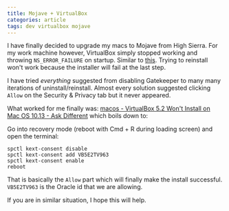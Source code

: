 ```yaml
---
title: Mojave + VirtualBox
categories: article
tags: dev virtualbox mojave
---
```


I have finally decided to upgrade my macs to Mojave from High Sierra. For my work machine however, VirtualBox simply stopped working and throwing `NS_ERROR_FAILURE` on startup. Similar to [this](https://stackoverflow.com/questions/52689672/virtualbox-ns-error-failure-0x80004005-macos). Trying to reinstall won't work because the installer will fail at the last step.

I have tried *everything* suggested from disabling Gatekeeper to many many iterations of uninstall/reinstall. Almost every solution suggested clicking `Allow` on the Security & Privacy tab but it never appeared.

What worked for me finally was: [macos - VirtualBox 5.2 Won't Install on Mac OS 10.13 - Ask Different](https://apple.stackexchange.com/a/360123/332949) which boils down to:

Go into recovery mode (reboot with Cmd + R during loading screen) and open the terminal:

```
spctl kext-consent disable
spctl kext-consent add VB5E2TV963
spctl kext-consent enable 
reboot
```

That is basically the `Allow` part which will finally make the install successful. `VB5E2TV963` is the Oracle id that we are allowing.

If you are in similar situation, I hope this will help.
